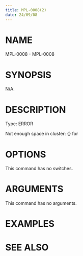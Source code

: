 ```yaml
---
title: MPL-0008(2)
date: 24/09/08
---
```


# NAME

MPL-0008 - MPL-0008

# SYNOPSIS

N/A.

# DESCRIPTION

Type: ERROR

Not enough space in cluster: {} for

# OPTIONS

This command has no switches.

# ARGUMENTS

This command has no arguments.

# EXAMPLES

# SEE ALSO
